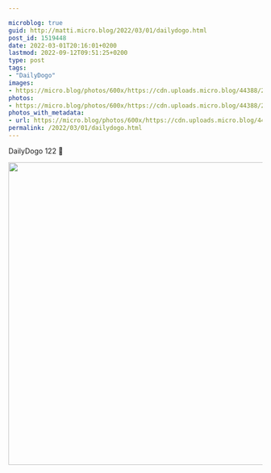 ```yaml
---

microblog: true
guid: http://matti.micro.blog/2022/03/01/dailydogo.html
post_id: 1519448
date: 2022-03-01T20:16:01+0200
lastmod: 2022-09-12T09:51:25+0200
type: post
tags:
- "DailyDogo"
images:
- https://micro.blog/photos/600x/https://cdn.uploads.micro.blog/44388/2022/e6983d74ec.jpg
photos:
- https://micro.blog/photos/600x/https://cdn.uploads.micro.blog/44388/2022/e6983d74ec.jpg
photos_with_metadata:
- url: https://micro.blog/photos/600x/https://cdn.uploads.micro.blog/44388/2022/e6983d74ec.jpg
permalink: /2022/03/01/dailydogo.html
---
```

DailyDogo 122 🐶

<img src="/media/uploads/2022/e6983d74ec.jpg" width="600" height="600" alt="" />
